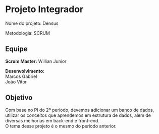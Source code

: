 # Projeto Integrador  

Nome do projeto: Densus

Metodologia: SCRUM  

## Equipe

**Scrum Master:** Willian Junior  

**Desenvolvimento:**   
Marcos Gabriel  
João Vitor  

## Objetivo
Com base no PI do 2º periodo, devemos adicionar um banco de dados, utilizar os conceitos que aprendemos em estrutura de dados, alem de diversas melhorias em back-end e front-end.  
O tema desse projeto é o mesmo do periodo anterior.
